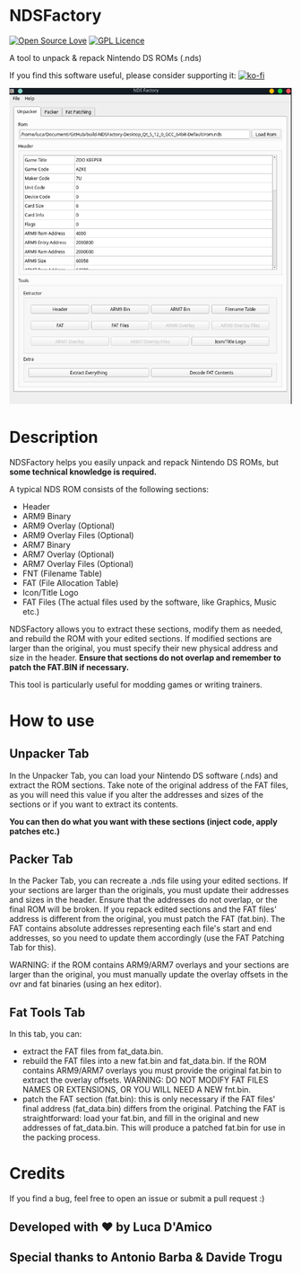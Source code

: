 # NDSFactory
[![Open Source Love](https://badges.frapsoft.com/os/v1/open-source.svg?v=103)](https://github.com/ellerbrock/open-source-badges/)
[![GPL Licence](https://badges.frapsoft.com/os/gpl/gpl.png?v=103)](https://opensource.org/licenses/GPL-3.0/)


A tool to unpack &amp; repack Nintendo DS ROMs (.nds)

If you find this software useful, please consider supporting it: 
[![ko-fi](https://www.ko-fi.com/img/githubbutton_sm.svg)](https://ko-fi.com/Z8Z511SOI)

![screenshot](https://raw.githubusercontent.com/Luca1991/NDSFactory/master/screenshot.png)

# Description

NDSFactory helps you easily unpack and repack Nintendo DS ROMs, but **some technical knowledge is required.**

A typical NDS ROM consists of the following sections:
* Header
* ARM9 Binary
* ARM9 Overlay (Optional)
* ARM9 Overlay Files (Optional)
* ARM7 Binary
* ARM7 Overlay (Optional)
* ARM7 Overlay Files (Optional)
* FNT (Filename Table)
* FAT (File Allocation Table)
* Icon/Title Logo
* FAT Files (The actual files used by the software, like Graphics, Music etc.)

NDSFactory allows you to extract these sections, modify them as needed, and rebuild the ROM with your edited sections. If modified sections are larger than the original, you must specify their new physical address and size in the header. **Ensure that sections do not overlap and remember to patch the FAT.BIN if necessary.**

This tool is particularly useful for modding games or writing trainers.

# How to use

## Unpacker Tab
In the Unpacker Tab, you can load your Nintendo DS software (.nds) and extract the ROM sections. Take note of the original address of the FAT files, as you will need this value if you alter the addresses and sizes of the sections or if you want to extract its contents.

**You can then do what you want with these sections (inject code, apply patches etc.)**

## Packer Tab
In the Packer Tab, you can recreate a .nds file using your edited sections.
If your sections are larger than the originals, you must update their addresses and sizes in the header.
Ensure that the addresses do not overlap, or the final ROM will be broken.
If you repack edited sections and the FAT files' address is different from the original, you must patch the FAT (fat.bin).
The FAT contains absolute addresses representing each file's start and end addresses, so you need to update them accordingly (use the FAT Patching Tab for this).

WARNING: if the ROM contains ARM9/ARM7 overlays and your sections are larger than the original, you must manually update the overlay offsets in the ovr and fat binaries (using an hex editor).

## Fat Tools Tab
In this tab, you can:
* extract the FAT files from fat_data.bin.
* rebuild the FAT files into a new fat.bin and fat_data.bin.
  If the ROM contains ARM9/ARM7 overlays you must provide the original fat.bin to extract the overlay offsets.
  WARNING: DO NOT MODIFY FAT FILES NAMES OR EXTENSIONS, OR YOU WILL NEED A NEW fnt.bin.
* patch the FAT section (fat.bin): this is only necessary if the FAT files' final address (fat_data.bin) differs from the original.
  Patching the FAT is straightforward: load your fat.bin, and fill in the original and new addresses of fat_data.bin. This will produce a patched fat.bin for use in the packing process.

# Credits

If you find a bug, feel free to open an issue or submit a pull request :)

## Developed with ❤ by Luca D'Amico
## Special thanks to Antonio Barba & Davide Trogu
